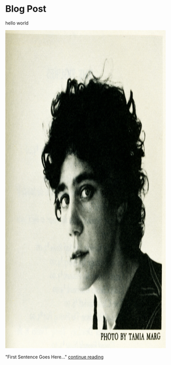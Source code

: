 # Blog Post
hello world



<img src="johanna-drucker.jpg" alt="drucker" style="width:1000px;height:1000px;">


"First Sentence Goes Here..." 
      <a href="https://github.com/rc16je/IASC-2P02/blob/master/blog">continue reading</a>
